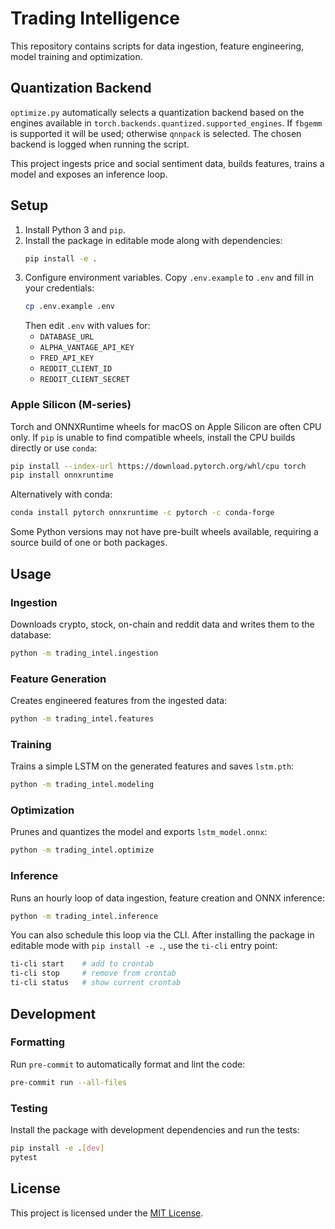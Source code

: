 # Trading Intelligence

This repository contains scripts for data ingestion, feature engineering,
model training and optimization.

## Quantization Backend

`optimize.py` automatically selects a quantization backend based on the
engines available in `torch.backends.quantized.supported_engines`.
If `fbgemm` is supported it will be used; otherwise `qnnpack` is selected.
The chosen backend is logged when running the script.

This project ingests price and social sentiment data, builds features, trains a model and exposes an inference loop.

## Setup
1. Install Python 3 and `pip`.
2. Install the package in editable mode along with dependencies:
   ```bash
   pip install -e .
   ```
3. Configure environment variables. Copy `.env.example` to `.env` and fill in your credentials:
   ```bash
   cp .env.example .env
   ```
   Then edit `.env` with values for:
   - `DATABASE_URL`
   - `ALPHA_VANTAGE_API_KEY`
   - `FRED_API_KEY`
   - `REDDIT_CLIENT_ID`
   - `REDDIT_CLIENT_SECRET`

### Apple Silicon (M-series)
Torch and ONNXRuntime wheels for macOS on Apple Silicon are often CPU only. If
`pip` is unable to find compatible wheels, install the CPU builds directly or
use `conda`:

```bash
pip install --index-url https://download.pytorch.org/whl/cpu torch
pip install onnxruntime
```

Alternatively with conda:

```bash
conda install pytorch onnxruntime -c pytorch -c conda-forge
```

Some Python versions may not have pre-built wheels available, requiring a
source build of one or both packages.

## Usage
### Ingestion
Downloads crypto, stock, on-chain and reddit data and writes them to the database:
```bash
python -m trading_intel.ingestion
```

### Feature Generation
Creates engineered features from the ingested data:
```bash
python -m trading_intel.features
```

### Training
Trains a simple LSTM on the generated features and saves `lstm.pth`:
```bash
python -m trading_intel.modeling
```

### Optimization
Prunes and quantizes the model and exports `lstm_model.onnx`:
```bash
python -m trading_intel.optimize
```

### Inference
Runs an hourly loop of data ingestion, feature creation and ONNX inference:
```bash
python -m trading_intel.inference
```
You can also schedule this loop via the CLI. After installing the package in
editable mode with `pip install -e .`, use the `ti-cli` entry point:
```bash
ti-cli start    # add to crontab
ti-cli stop     # remove from crontab
ti-cli status   # show current crontab
```

## Development

### Formatting
Run `pre-commit` to automatically format and lint the code:

```bash
pre-commit run --all-files
```

### Testing
Install the package with development dependencies and run the tests:

```bash
pip install -e .[dev]
pytest
```

## License

This project is licensed under the [MIT License](LICENSE).

